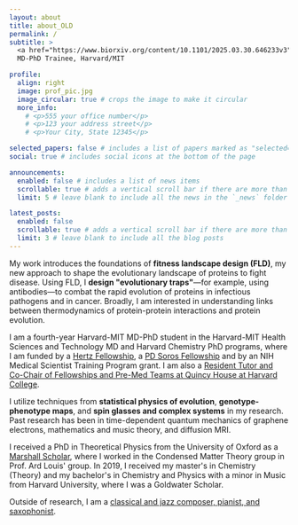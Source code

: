 ```yaml
---
layout: about
title: about_OLD
permalink: /
subtitle: > 
  <a href="https://www.biorxiv.org/content/10.1101/2025.03.30.646233v3">Fitness Landscape Design</a> & Physics of Evolution<br />
  MD-PhD Trainee, Harvard/MIT

profile:
  align: right
  image: prof_pic.jpg
  image_circular: true # crops the image to make it circular
  more_info: 
    # <p>555 your office number</p>
    # <p>123 your address street</p>
    # <p>Your City, State 12345</p>

selected_papers: false # includes a list of papers marked as "selected={true}"
social: true # includes social icons at the bottom of the page

announcements:
  enabled: false # includes a list of news items
  scrollable: true # adds a vertical scroll bar if there are more than 3 news items
  limit: 5 # leave blank to include all the news in the `_news` folder

latest_posts:
  enabled: false
  scrollable: true # adds a vertical scroll bar if there are more than 3 new posts items
  limit: 3 # leave blank to include all the blog posts
---
```


My work introduces the foundations of **fitness landscape design (FLD)**, my new approach to shape the evolutionary landscape of proteins to fight disease. Using FLD, I **design "evolutionary traps"**—for example, using antibodies—to combat the rapid evolution of proteins in infectious pathogens and in cancer. Broadly, I am interested in understanding links between thermodynamics of protein-protein interactions and protein evolution. 

I am a fourth-year Harvard-MIT MD-PhD student in the Harvard-MIT Health Sciences and Technology MD and Harvard Chemistry PhD programs, where I am funded by a [Hertz Fellowship](https://www.hertzfoundation.org/people/vaibhav-mohanty/), a [PD Soros Fellowship](https://pdsoros.org/fellows/vaibhav-mohanty/) and by an NIH Medical Scientist Training Program grant. I am also a [Resident Tutor and Co-Chair of Fellowships and Pre-Med Teams at Quincy House at Harvard College](https://quincy.harvard.edu/people/vaibhav-mohanty-0).

I utilize techniques from **statistical physics of evolution**, **genotype-phenotype maps**, and **spin glasses and complex systems** in my research. Past research has been in time-dependent quantum mechanics of graphene electrons, mathematics and music theory, and diffusion MRI.

I received a PhD in Theoretical Physics from the University of Oxford as a [Marshall Scholar](https://www.marshallscholarship.org/scholars/scholar-profiles/vaibhav-mohanty/), where I worked in the Condensed Matter Theory group in Prof. Ard Louis' group. In 2019, I received my master's in Chemistry (Theory) and my bachelor's in Chemistry and Physics with a minor in Music from Harvard University, where I was a Goldwater Scholar.

Outside of research, I am a [classical and jazz composer, pianist, and saxophonist](https://www.mohantymusic.com/).